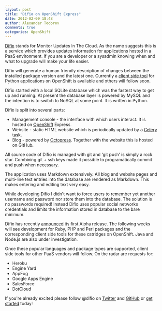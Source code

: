 ```yaml
---
layout: post
title: "Difio on OpenShift Express"
date: 2012-02-09 18:48
author: Alexander Todorov
comments: true
categories: OpenShift
---
```


[Difio](http://www.dif.io) stands for Monitor Updates In The Cloud.
As the name suggests this is a service which provides updates information
for applications hosted in a PaaS environment. If you are a developer or
a sysadmin knowing when and what to upgrade will make your life easier.

Difio will generate a human friendly description of changes between the
installed package version and the latest one. Currently a [client
side tool](https://github.com/difio/difio-openshift-python) for
Python applications on OpenShift is available and
others will follow soon.


Difio started with a local SQLite database which was the fastest way to get up
and running. At present the database layer is powered by MySQL and the intention
is to switch to NoSQL at some point. It is written in Python.

Difio is split into several parts:

* Management console - the interface with which users interact.
It is hosted on [OpenShift](http://openshift.redhat.com/) Express.
* Website - static HTML website which is periodically updated by a
[Celery](http://celeryproject.org/) task.
* Blog - powered by [Octopress](http://octopress.org). Together with
the website this is hosted on GitHub.


All source code of Difio is managed with git and 'git push' is simply a
rock star. Combining git + ssh keys made it possible to programatically commit
and push when necessary.

The application uses Markdown extensively. All blog and website pages
and multi-line text entries into the database are rendered as Markdown.
This makes entering and editing text very easy.


While developing Difio I didn't want to force users to remember yet another
username and password nor store them into the database. The solution is no passwords required!
Instead Difio uses popular social networks credentials and limits the information
stored in database to the bare minimum.



Difio has recently [announced](http://dif.io/blog/2012/02/06/difio-1.1-release-announcement/)
its first Alpha release. The following weeks will see development for Ruby, PHP and Perl packages
and the corresponding client side tools for these catridges on OpenShift. 
Java and Node.js are also under investigation.

Once these popular languages and package types are supported, client side tools
for other PaaS vendors will follow. On the radar are requests for:

* Heroku
* Engine Yard
* AppFog
* Google Apps Engine
* SalesForce
* DotCloud


If you're already excited please follow @difio on [Twitter](https://twitter.com/difio) and
[GitHub](https://github.com/difio) or [get started](https://difio-otb.rhcloud.com/applications/mine/) today!
